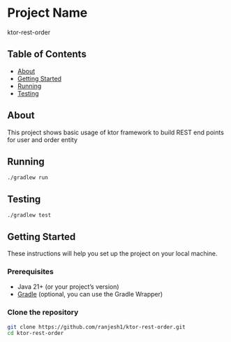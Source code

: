 # Project Name

ktor-rest-order

## Table of Contents

- [About](#about)
- [Getting Started](#getting-started)
- [Running](#running)
- [Testing](#testing)

## About

This project shows basic usage of ktor framework to build REST end points for user and order entity

## Running
``` ./gradlew run ```

## Testing
``` ./gradlew test ```

## Getting Started

These instructions will help you set up the project on your local machine.

### Prerequisites

- Java 21+ (or your project’s version)
- [Gradle](https://gradle.org/) (optional, you can use the Gradle Wrapper)

### Clone the repository

```bash
git clone https://github.com/ranjesh1/ktor-rest-order.git
cd ktor-rest-order
